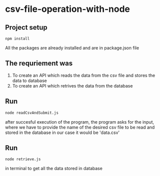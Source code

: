 # csv-file-operation-with-node
## Project setup
```
npm install
```
All the packages are already installed and are in package.json file

## The requriement was 
1. To create an API which reads the data from the csv file and stores the data to database
2. To create an API which retrives the data from the database

					   
## Run
```
node readCsvAndSubmit.js
```
after succesful execution of the program, the program asks for the input, where we have to provide the name of the desired
csv file to be read and stored in the database
in our case it would be 'data.csv'

## Run
```
node retrieve.js
```
in terminal to get all the data stored in database
